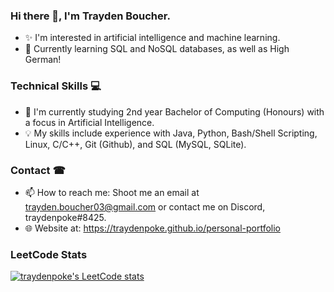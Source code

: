 ### Hi there 👋, I'm Trayden Boucher.
* ️‍✨ I'm interested in artificial intelligence and machine learning.
* 🧠 Currently learning SQL and NoSQL databases, as well as High German!

### Technical Skills 💻
* 📖 I'm currently studying 2nd year Bachelor of Computing (Honours) with a focus in Artificial Intelligence.
* 💡 My skills include experience with Java, Python, Bash/Shell Scripting, Linux, C/C++, Git (Github), and SQL (MySQL, SQLite).

### Contact ☎
* 📫 How to reach me: Shoot me an email at trayden.boucher03@gmail.com or contact me on Discord, traydenpoke#8425.
* 🌐 Website at: https://traydenpoke.github.io/personal-portfolio

### LeetCode Stats
[![traydenpoke's LeetCode stats](https://leetcode-stats-six.vercel.app/?username=traydenpoke&theme=dark)](https://github.com/KnlnKS/leetcode-stats)
